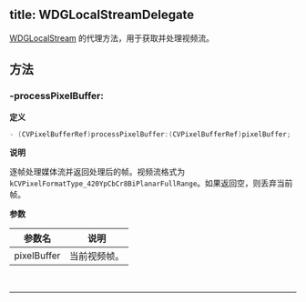 title: WDGLocalStreamDelegate
---

[WDGLocalStream](/Conversation/iOS/api/WDGLocalStream.html) 的代理方法，用于获取并处理视频流。

## 方法

### -processPixelBuffer:

**定义**

```objectivec
- (CVPixelBufferRef)processPixelBuffer:(CVPixelBufferRef)pixelBuffer;
```

**说明**

逐帧处理媒体流并返回处理后的帧。视频流格式为 `kCVPixelFormatType_420YpCbCr8BiPlanarFullRange`。如果返回空，则丢弃当前帧。

**参数**

 参数名 | 说明 
---|---
pixelBuffer | 当前视频帧。

</br>

---
